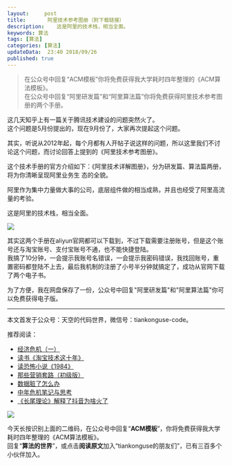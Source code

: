 ```yaml
---   
layout:     post  
title:       阿里技术参考图册（附下载链接）   
description:    这是阿里的技术栈，相当全面。   
keywords: 算法 
tags: [算法]  
categories: [算法]  
updateData:  23:40 2018/09/26  
published: true   
---  
```


> 在公众号中回复“ACM模板”你将免费获得我大学耗时四年整理的《ACM算法模板》。  
> 在公众号中回复“阿里研发篇”和“阿里算法篇”你将免费获得阿里技术参考图册的两个手册。  




这几天知乎上有一篇关于腾讯技术建设的问题突然火了。   
这个问题是5月份提出的，现在9月份了，大家再次提起这个问题。  


其实，听说从2012年起，每个月都有人开帖子说这样的问题，所以这里我们不讨论这个问题，而讨论回答上提到的《阿里技术参考图册》。  


这个技术手册的官方介绍如下：《阿里技术详解图册》，分为研发篇、算法篇两册，将为你清晰呈现阿里业务生 态的全貌。  


阿里作为集中力量做大事的公司，底层组件做的相当成熟，并且也经受了阿里高流量的考验。  


这是阿里的技术栈，相当全面。  


![](http://res.tiankonguse.com/images/2018/09/alyun-ref-book.png) 




其实这两个手册在aliyun官网都可以下载到，不过下载需要注册账号，但是这个账号还与淘宝账号、支付宝账号不通，也不能快捷登陆。  
我搞了10分钟，一会提示我账号名错误，一会提示我密码错误，我找回账号，重置密码都登陆不上去，最后我机制的注册了小号半分钟就搞定了，成功从官网下载了两个电子书。     


为了方便，我在网盘保存了一份，公众号中回复"阿里研发篇"和"阿里算法篇"你可以免费获得电子版。  





---


本文首发于公众号：天空的代码世界，微信号：tiankonguse-code。  


推荐阅读：  


* [经济危机（一）](https://mp.weixin.qq.com/s/hxO7oR8cLljSClYS-yE6pw)   
* [读书《淘宝技术这十年》](https://mp.weixin.qq.com/s/IeOQGh22U_1TPrf6sYYTkQ)  
* [读恐怖小说《1984》](https://mp.weixin.qq.com/s/q7HL5o_R5cqJc0b9Ll7EMw)    
* [那些营销套路（初级版）](https://mp.weixin.qq.com/s/xdvqZo9ll6kaL66Cdx)   
* [数据脏了怎么办](https://mp.weixin.qq.com/s/Blw4yxmIsE51dzzbNcfFbg)    
* [中年危机笔记与思考](https://mp.weixin.qq.com/s/dFzDtZS0JN6hhpc1DF-e_g)     
* [《长尾理论》解释了抖音为啥火了](https://mp.weixin.qq.com/s/sFWtMYj_WOKdgjolo7T56A)  



![](http://res.tiankonguse.com/images/tiankonguse-support.png)   


今天长按识别上面的二维码，在公众号中回复“**ACM模板**”，你将免费获得我大学耗时四年整理的《ACM算法模板》。  
回复“**算法的世界**”，或点击**阅读原文**加入“tiankonguse的朋友们”，已有三百多个小伙伴加入。  




